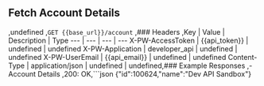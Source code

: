 ## Fetch Account Details
,undefined
,```GET {{base_url}}/account```
,### Headers
,Key | Value | Description | Type
--- | --- | --- | ---
X-PW-AccessToken | {{api_token}} | undefined | undefined
X-PW-Application | developer_api | undefined | undefined
X-PW-UserEmail | {{api_email}} | undefined | undefined
Content-Type | application/json | undefined | undefined,### Example Responses
,- Account Details
,200: OK,```json
{"id":100624,"name":"Dev API Sandbox"}
```